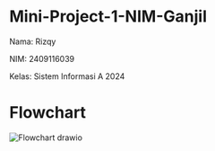# Mini-Project-1-NIM-Ganjil

Nama: Rizqy

NIM: 2409116039

Kelas: Sistem Informasi A 2024

# Flowchart

![Flowchart drawio](https://github.com/user-attachments/assets/9c9d2501-81c1-4328-8bdb-3edb760c8fad)

